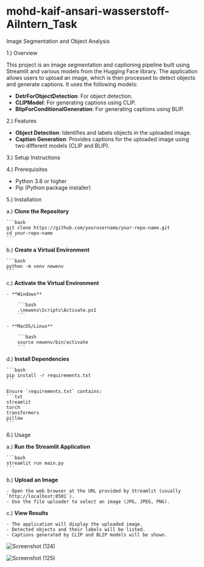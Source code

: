 # mohd-kaif-ansari-wasserstoff-AiIntern_Task

Image Segmentation and Object Analysis

1.) Overview

This project is an image segmentation and captioning pipeline built using Streamlit and various models from the Hugging Face library. The application allows users to upload an image, which is then processed to detect objects and generate captions. It uses the following models:
- **DetrForObjectDetection**: For object detection.
- **CLIPModel**: For generating captions using CLIP.
- **BlipForConditionalGeneration**: For generating captions using BLIP.

2.) Features

- **Object Detection**: Identifies and labels objects in the uploaded image.
- **Caption Generation**: Provides captions for the uploaded image using two different models (CLIP and BLIP).

3.) Setup Instructions

4.) Prerequisites

- Python 3.8 or higher
- Pip (Python package installer)

5.) Installation

a.) **Clone the Repository**

    ```bash
    git clone https://github.com/yourusername/your-repo-name.git
    cd your-repo-name
    ```

b.) **Create a Virtual Environment**

    ```bash
    python -m venv newenv
    ```

c.) **Activate the Virtual Environment**

    - **Windows**

        ```bash
        .\newenv\Scripts\Activate.ps1
        ```

    - **MacOS/Linux**

        ```bash
        source newenv/bin/activate
        ```

d.) **Install Dependencies**

    ```bash
    pip install -r requirements.txt
    ```

    Ensure `requirements.txt` contains:
    ```txt
    streamlit
    torch
    transformers
    pillow
    ```

6.) Usage

a.) **Run the Streamlit Application**

    ```bash
    streamlit run main.py
    ```

b.) **Upload an Image**

    - Open the web browser at the URL provided by Streamlit (usually `http://localhost:8501`).
    - Use the file uploader to select an image (JPG, JPEG, PNG).

c.) **View Results**

    - The application will display the uploaded image.
    - Detected objects and their labels will be listed.
    - Captions generated by CLIP and BLIP models will be shown.


![Screenshot (124)](https://github.com/user-attachments/assets/1191f35d-d9d2-4208-bb38-12ee09cccaad)


  ![Screenshot (125)](https://github.com/user-attachments/assets/20c50eb8-82b2-4392-8f40-11afaa834c6b)


 

  
